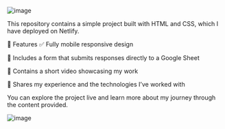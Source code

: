 ![image](https://github.com/user-attachments/assets/a5c56ff9-e245-42ca-87ac-845f453b9648)


This repository contains a simple project built with HTML and CSS, which I have deployed on Netlify.

📱 Features
✅ Fully mobile responsive design

📩 Includes a form that submits responses directly to a Google Sheet

🎥 Contains a short video showcasing my work

🧠 Shares my experience and the technologies I’ve worked with

You can explore the project live and learn more about my journey through the content provided.

![image](https://github.com/user-attachments/assets/ed01859c-9730-4a2a-b7e3-585cfa160316)
